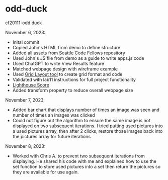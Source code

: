 # odd-duck

cf20111-odd duck

November 6, 2023:

- Inital commit
- Copied John's HTML from demo to define structure
- Added all assets from Seattle Code Fellows repository
- Used John's JS file from demo as a guide to write apps.js code
- Used ChatGPT to write View Results feature
- Matched webpage design with wireframe example
- Used [Grid Layout tool](https://grid.layoutit.com/) to create grid format and code
- Validated with lab11 instructions for full project functionality
- [Lighthouse Score](lighthouse/lab11-lighthouse.PNG)
- Added transform property to reduce overall webpage size

November 7, 2023:

- Added bar chart that displays number of times an image was seen and number of times an images was clicked
- Could not figure out the algorithm to ensure the same image is not displayed on two subsequent iterations. I tried putting used pictures into a used pictures array, then after 2 clicks, restore those images back into the pictures array for future iterations

November 8, 2023:

- Worked with Chris A. to prevent two subsequent iterations from displaying. He shared his code with me and explained how to use the set function to store used pictures into a set then return the pictures so they are available for use again.
